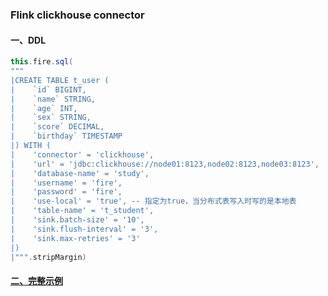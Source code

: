 <!--
Licensed to the Apache Software Foundation (ASF) under one
or more contributor license agreements.  See the NOTICE file
distributed with this work for additional information
regarding copyright ownership.  The ASF licenses this file
to you under the Apache License, Version 2.0 (the
"License"); you may not use this file except in compliance
with the License.  You may obtain a copy of the License at

  http://www.apache.org/licenses/LICENSE-2.0

Unless required by applicable law or agreed to in writing,
software distributed under the License is distributed on an
"AS IS" BASIS, WITHOUT WARRANTIES OR CONDITIONS OF ANY
KIND, either express or implied.  See the License for the
specific language governing permissions and limitations
under the License.
-->

### Flink clickhouse connector

#### 一、DDL

```scala
this.fire.sql(
"""
|CREATE TABLE t_user (
|    `id` BIGINT,
|    `name` STRING,
|    `age` INT,
|    `sex` STRING,
|    `score` DECIMAL,
|    `birthday` TIMESTAMP
|) WITH (
|    'connector' = 'clickhouse',
|    'url' = 'jdbc:clickhouse://node01:8123,node02:8123,node03:8123',
|    'database-name' = 'study',
|    'username' = 'fire',
|    'password' = 'fire',
|    'use-local' = 'true', -- 指定为true，当分布式表写入时写的是本地表
|    'table-name' = 't_student',
|    'sink.batch-size' = '10',
|    'sink.flush-interval' = '3',
|    'sink.max-retries' = '3'
|)
|""".stripMargin)
```

#### [二、完整示例](../fire-examples/flink-examples/src/main/scala/com/zto/fire/examples/flink/connector/clickhouse/ClickhouseTest.scala)

